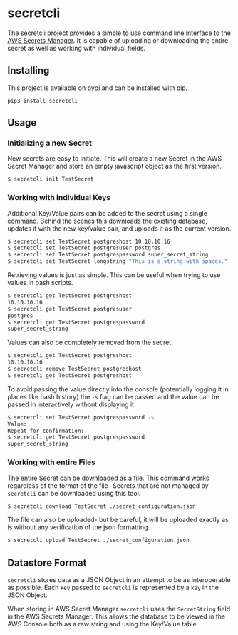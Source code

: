 # secretcli

The secretcli project provides a simple to use command line interface to the [AWS Secrets Manager](https://aws.amazon.com/secrets-manager/). It is capable of uploading or downloading the entire secret as well as working with individual fields.

## Installing

This project is available on [pypi](https://pypi.org/project/secretcli/) and can be installed with pip.

`pip3 install secretcli`

## Usage

### Initializing a new Secret

New secrets are easy to initiate. This will create a new Secret in the AWS Secret Manager and store an empty javascript object as the first version.

```bash
$ secretcli init TestSecret
```

### Working with individual Keys

Additional Key/Value pairs can be added to the secret using a single command. Behind the scenes this downloads the existing database, updates it with the new key/value pair, and uploads it as the current version.

```bash
$ secretcli set TestSecret postgreshost 10.10.10.16
$ secretcli set TestSecret postgresuser postgres
$ secretcli set TestSecret postgrespassword super_secret_string
$ secretcli set TestSecret longstring "This is a string with spaces."
```

Retrieving values is just as simple. This can be useful when trying to use values in bash scripts.

```bash
$ secretcli get TestSecret postgreshost
10.10.10.16
$ secretcli get TestSecret postgresuser
postgres
$ secretcli get TestSecret postgrespassword
super_secret_string
```

Values can also be completely removed from the secret.

```bash
$ secretcli get TestSecret postgreshost
10.10.10.16
$ secretcli remove TestSecret postgreshost
$ secretcli get TestSecret postgreshost
```

To avoid passing the value directly into the console (potentially logging it in places like bash history) the `-s` flag can be passed and the value can be passed in interactively without displaying it.


```bash
$ secretcli set TestSecret postgrespassword -s
Value:
Repeat for confirmation:
$ secretcli get TestSecret postgrespassword
super_secret_string
```

### Working with entire Files

The entire Secret can be downloaded as a file. This command works regardless of the format of the file- Secrets that are not managed by `secretcli` can be downloaded using this tool.

```bash
$ secretcli download TestSecret ./secret_configuration.json
```

The file can also be uploaded- but be careful, it will be uploaded exactly as is without any verification of the json formatting.

```bash
$ secretcli upload TestSecret ./secret_configuration.json
```

## Datastore Format

`secretcli` stores data as a JSON Object in an attempt to be as interoperable as possible. Each `key` passed to `secretcli` is represented by a `key` in the JSON Object.

When storing in AWS Secret Manager `secretcli` uses the `SecretString` field in the AWS Secrets Manager. This allows the database to be viewed in the AWS Console both as a raw string and using the Key/Value table.
